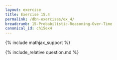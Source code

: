 ```yaml
---
layout: exercise
title: Exercise 15.4
permalink: /dbn-exercises/ex_4/
breadcrumb: 15-Probabilistic-Reasoning-Over-Time
canonical_id: ch15ex4
---
```


{% include mathjax_support %}
<div id="hiddden">{% include_relative question.md %}</div>